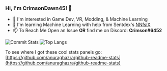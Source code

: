 ### Hi, I'm CrimsonDawn45! 👋
- :eyes: I'm interested in Game Dev, VR, Modding, & Machine Learning
- :seedling: I'm learning Machine Learning with help from Sentdex's [NNfsiX](https://github.com/Sentdex/NNfSiX) 
- :mailbox: To Reach Me Open an Issue **OR** find me on Discord: **Crimson#6452**

![Commit Stats](https://github-readme-stats.anuraghazra1.vercel.app/api?username=CrimsonDawn45&show_icons=true&include_all_commits=true&bg_color=0D1117&border_color=30363D)
![Top Langs](https://github-readme-stats.vercel.app/api/top-langs/?username=CrimsonDawn45&bg_color=0D1117&border_color=30363D)

To see where I got these cool stats panels go: [https://github.com/anuraghazra/github-readme-stats](https://github.com/anuraghazra/github-readme-stats)
